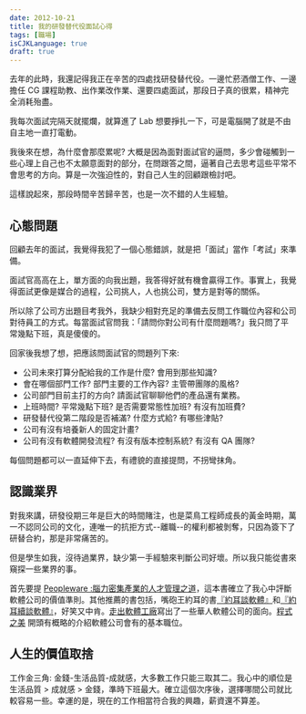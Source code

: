 ```yaml
---
date: 2012-10-21
title: 我的研發替代役面試心得
tags: [職場]
isCJKLanguage: true
draft: true
---
```


去年的此時，我還記得我正在辛苦的四處找研發替代役。一邊忙菸酒僧工作、一邊擔任 CG 課程助教、出作業改作業、還要四處面試，那段日子真的很累，精神完全消耗殆盡。

我每次面試完隔天就擺爛，就算進了 Lab 想要掙扎一下，可是電腦開了就是不由自主地一直打電動。

我後來在想，為什麼會那麼累呢? 大概是因為面對面試官的逼問，多少會碰觸到一些心理上自己也不太願意面對的部分，在問跟答之間，逼著自己去思考這些平常不會思考的方向。算是一次強迫性的，對自己人生的回顧跟檢討吧。

這樣說起來，那段時間辛苦歸辛苦，也是一次不錯的人生經驗。

## 心態問題

回顧去年的面試，我覺得我犯了一個心態錯誤，就是把「面試」當作「考試」來準備。

面試官高高在上，單方面的向我出題，我答得好就有機會贏得工作。事實上，我覺得面試更像是媒合的過程，公司挑人，人也挑公司，雙方是對等的關係。

所以除了公司方出題目考我外，我缺少相對充足的準備去反問工作職位內容和公司對待員工的方式。每當面試官問我：「請問你對公司有什麼問題嗎?」我只問了平常幾點下班，真是傻傻的。

回家後我想了想，把應該問面試官的問題列下來:

* 公司未來打算分配給我的工作是什麼? 會用到那些知識?
* 會在哪個部門工作? 部門主要的工作內容? 主管帶團隊的風格?
* 公司部門目前主打的方向? 請面試官聊聊他們的產品還有業務。
* 上班時間? 平常幾點下班? 是否需要常態性加班? 有沒有加班費?
* 研發替代役第二階段是否補滿? 什麼方式給? 有哪些津貼?
* 公司有沒有培養新人的固定計畫?
* 公司有沒有軟體開發流程? 有沒有版本控制系統? 有沒有 QA 團隊?

每個問題都可以一直延伸下去，有禮貌的直接提問，不拐彎抹角。

## 認識業界

對我來講，研發役期三年是巨大的時間賭注，也是菜鳥工程師成長的黃金時期，萬一不認同公司的文化，連唯一的抗拒方式--離職--的權利都被剝奪，只因為簽下了研替合約，那是非常痛苦的。

但是學生如我，沒待過業界，缺少第一手經驗來判斷公司好壞。所以我只能從書來窺探一些業界的事。

首先要提 [Peopleware :腦力密集產業的人才管理之道][2]，這本書確立了我心中評斷軟體公司的價值準則。其他推薦的書包括，嘴砲王約耳的書[『約耳談軟體』][3]和[『約耳續談軟體』][4]，好笑又中肯。[走出軟體工廠][5]寫出了一些華人軟體公司的面向。[程式之美][1] 開頭有概略的介紹軟體公司會有的基本職位。

## 人生的價值取捨

工作金三角: 金錢-生活品質-成就感，大多數工作只能三取其二。我心中的順位是生活品質 > 成就感 > 金錢，準時下班最大。確立這個次序後，選擇哪間公司就比較容易一些。幸運的是，現在的工作相當符合我的興趣，薪資還不算差。

[0]: http://www.ptt.cc/bbs/Soft_Job/M.1355486660.A.B56.html	"面試的25個大哉問"
[1]: http://local.joelonsoftware.com/wiki/The_Joel_on_Software_Translation_Project:%E7%B4%84%E8%80%B3%E6%B8%AC%E8%A9%A6	"約爾測試"
[2]: https://www.books.com.tw/products/0010387385 "Peopleware"
[3]: https://www.tenlong.com.tw/products/9789866348341	"約爾趣談軟體"
[4]: https://www.goodreads.com/book/show/9651113	"約爾續談軟體"
[5]: https://book.douban.com/subject/3319935/	"走出軟體工廠"
[7]: http://www.csie.nctu.edu.tw/~jclu/letter.htm	"一封台積電離職工程師的信"
[8]: https://disp.cc/b/27-2hfS	"為何要念國內研究所"
